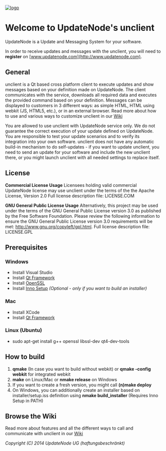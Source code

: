 [![logo](http://updatenode.com/images/logo/updatenode_96.png)](http://www.updatenode.com)
# Welcome to UpdateNode's unclient

UpdateNode is a Update and Messaging System for your software.

In order to receive updates and messages with the unclient, you will need to **register** on [www.updatenode.com](http://www.updatenode.com).

## General

unclient is a Qt based cross platform client to execute updates and show messages based on your definition made on UpdateNode. The client communicates with the service, downloads all required data and executes the provided command based on your definition. Messages can be displayed to customers in 3 different ways: as simple HTML, HTML using webkit (JS, HTML5, etc.), or in an external browser. 
Read more about how to use and various ways to customize unclient in our [Wiki](https://github.com/updatenode/unclient/wiki)

You are allowed to use unclient with UpdateNode service only. We do not guarantee the correct execution of your update defined on UpdateNode. You are responsible to test your update scenarios and to verify its integration into your own software. unclient does not have any automatic build-in mechanism to do self-updates - if you want to update unclient, you need to send an update for your software and include the new unclient there, or you might launch unclient with all needed settings to replace itself. 

## License

**Commercial License Usage**
Licensees holding valid commercial UpdateNode license may use unclient
under the terms of the the Apache License, Version 2.0
Full license description file: LICENSE.COM

**GNU General Public License Usage**
Alternatively, this project may be used under the terms of the GNU
General Public License version 3.0 as published by the Free Software
Foundation. Please review the following information to ensure the
GNU General Public License version 3.0 requirements will be met:
http://www.gnu.org/copyleft/gpl.html.
Full license description file: LICENSE.GPL

## Prerequisites

### Windows

* Install Visual Studio
* Install [Qt Framework](http://qt-project.org/)
* Install [OpenSSL](http://slproweb.com/products/Win32OpenSSL.html)
* Install [Inno Setup](http://www.jrsoftware.org/isinfo.php) *(Optional - only if you want to build an installer)*

### Mac

* Install XCode
* Install [Qt Framework](http://qt-project.org/)

### Linux (Ubuntu)

* sudo apt-get install g++ openssl libssl-dev qt4-dev-tools 

## How to build

1. **qmake** (In case you want to build without webkit) or **qmake -config webkit** for integrated webkit
2. **make** on Linux/Mac or **nmake release** on Windows
3. If you want to create a fresh version, you might call **(n)make deploy**
4. On Windows, you can additionally create an installer based on installer/setup.iss definition using **nmake build_installer** (Requires Inno Setup in PATH)

## Browse the Wiki

Read more about features and all the different ways to call and communicate with unclient in our [Wiki](https://github.com/updatenode/unclient/wiki)

*Copyright (C) 2014 UpdateNode UG (haftungsbeschränkt)*
